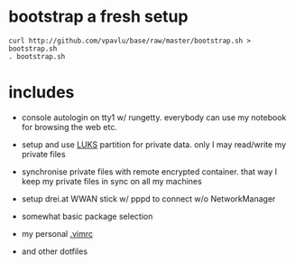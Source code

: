 # bootstrap a fresh setup

    curl http://github.com/vpavlu/base/raw/master/bootstrap.sh > bootstrap.sh
    . bootstrap.sh

# includes
 - console autologin on tty1 w/ rungetty.
   everybody can use my notebook for browsing the web etc.

 - setup and use [LUKS][1] partition for private data.
   only I may read/write my private files

 - synchronise private files with remote encrypted container.
   that way I keep my private files in sync on all my machines

 - setup drei.at WWAN stick w/ pppd
   to connect w/o NetworkManager

 - somewhat basic package selection

 - my personal <a href="http://github.com/vpavlu/base/raw/master/home/.vimrc">.vimrc</a>

 - and other dotfiles


[1]: http://code.google.com/p/cryptsetup/ "LUKS/dm-crypt"
